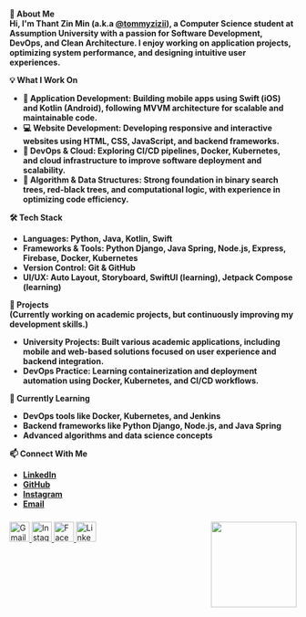<h4 align="left">👋 About Me<br>
Hi, I'm Thant Zin Min (a.k.a <a href="https://www.instagram.com/tommyzizii" target="_blank">@tommyzizii</a>), a Computer Science student at Assumption University with a passion for Software Development, DevOps, and Clean Architecture. I enjoy working on application projects, optimizing system performance, and designing intuitive user experiences.<br>

💡 What I Work On<br>
* 📱 <b>Application Development:</b> Building mobile apps using Swift (iOS) and Kotlin (Android), following MVVM architecture for scalable and maintainable code.<br>
* 💻 <b>Website Development:</b> Developing responsive and interactive websites using HTML, CSS, JavaScript, and backend frameworks.<br>
* 🚀 <b>DevOps & Cloud:</b> Exploring CI/CD pipelines, Docker, Kubernetes, and cloud infrastructure to improve software deployment and scalability.<br>
* 🎯 <b>Algorithm & Data Structures:</b> Strong foundation in binary search trees, red-black trees, and computational logic, with experience in optimizing code efficiency.<br>

🛠️ <b>Tech Stack</b><br>
* <b>Languages:</b> Python, Java, Kotlin, Swift<br>
* <b>Frameworks & Tools:</b> Python Django, Java Spring, Node.js, Express, Firebase, Docker, Kubernetes<br>
* <b>Version Control:</b> Git & GitHub<br>
* <b>UI/UX:</b> Auto Layout, Storyboard, SwiftUI (learning), Jetpack Compose (learning)<br>

🚀 <b>Projects</b><br>
(Currently working on academic projects, but continuously improving my development skills.)<br>
* <b>University Projects:</b> Built various academic applications, including mobile and web-based solutions focused on user experience and backend integration.<br>
* <b>DevOps Practice:</b> Learning containerization and deployment automation using Docker, Kubernetes, and CI/CD workflows.<br>

🌱 <b>Currently Learning</b><br>
* DevOps tools like Docker, Kubernetes, and Jenkins<br>
* Backend frameworks like Python Django, Node.js, and Java Spring<br>
* Advanced algorithms and data science concepts<br>

📫 <b>Connect With Me</b><br>
* <a href="www.linkedin.com/in/thant-zin-min-6837bb288" target="_blank">LinkedIn</a><br>
* <a href="https://github.com/tommyzizii" target="_blank">GitHub</a><br>
* <a href="https://www.instagram.com/tommyzizii" target="_blank">Instagram</a><br>
* <a href="mailto:thantzinmin.us@gmail.com">Email</a><br>
</h4>

###

<img align="right" height="150" src="https://media0.giphy.com/media/v1.Y2lkPTc5MGI3NjExdXRvaDhzenh0amx5MDR3Nnlhd29lOXVnd3lqdDFqM2loNXE1MjBpNyZlcD12MV9pbnRlcm5hbF9naWZfYnlfaWQmY3Q9Zw/Y4ak9Ki2GZCbJxAnJD/giphy.gif"  />

###

<div align="left">
  <a href="mailto:thantzinmin.us@gmail.com" target="_blank">
    <img src="https://img.shields.io/static/v1?message=Gmail&logo=gmail&label=&color=D14836&logoColor=white&labelColor=&style=for-the-badge" height="35" alt="Gmail" />
  </a>
  <a href="https://www.instagram.com/tommyzizii" target="_blank">
    <img src="https://img.shields.io/static/v1?message=Instagram&logo=instagram&label=&color=E4405F&logoColor=white&labelColor=&style=for-the-badge" height="35" alt="Instagram" />
  </a>
  <a href="https://www.facebook.com/thant.z.min.5095/" target="_blank">
    <img src="https://img.shields.io/static/v1?message=Facebook&logo=facebook&label=&color=1877F2&logoColor=white&labelColor=&style=for-the-badge" height="35" alt="Facebook" />
  </a>
  <a href="www.linkedin.com/in/thant-zin-min-6837bb288" target="_blank">
    <img src="https://img.shields.io/static/v1?message=LinkedIn&logo=linkedin&label=&color=0077B5&logoColor=white&labelColor=&style=for-the-badge" height="35" alt="LinkedIn" />
  </a>
</div>
